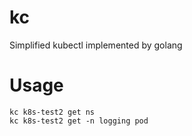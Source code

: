 # kc
Simplified kubectl implemented by golang

# Usage
```
kc k8s-test2 get ns
kc k8s-test2 get -n logging pod
```